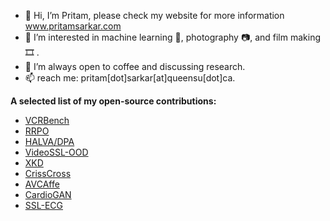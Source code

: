 - 👋 Hi, I’m Pritam, please check my website for more information www.pritamsarkar.com
- 👀 I’m interested in machine learning 🧠, photography 📷, and film making 🎞️ .
- 💞️ I’m always open to coffee and discussing research.
- 📫 reach me: pritam[dot]sarkar[at]queensu[dot]ca.

**A selected list of my open-source contributions:**

- [VCRBench](https://github.com/pritamqu/VCRBench)
- [RRPO](https://github.com/pritamqu/RRPO)
- [HALVA/DPA](https://github.com/pritamqu/HALVA)
- [VideoSSL-OOD](https://github.com/pritamqu/OOD-VSSL)
- [XKD](https://github.com/pritamqu/XKD)
- [CrissCross](https://github.com/pritamqu/CrissCross)
- [AVCAffe](https://github.com/pritamqu/AVCAffe)
- [CardioGAN](https://github.com/pritamqu/ppg2ecg-cardiogan)
- [SSL-ECG](https://github.com/pritamqu/SSL-ECG)
